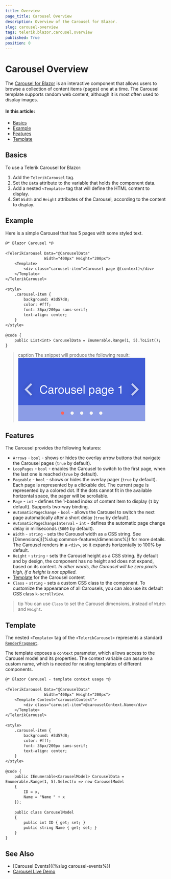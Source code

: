 ```yaml
---
title: Overview
page_title: Carousel Overview
description: Overview of the Carousel for Blazor.
slug: carousel-overview
tags: telerik,blazor,carousel,overview
published: True
position: 0
---
```


# Carousel Overview

The <a href = "https://www.telerik.com/blazor-ui/carousel" target="_blank">Carousel for Blazor</a> is an interactive component that allows users to browse a collection of content items (pages) one at a time. The Carousel template supports random web content, although it is most often used to display images.

#### In this article:
   * [Basics](#basics)
   * [Example](#example)
   * [Features](#features)
   * [Template](#template)

## Basics

To use a Telerik Carousel for Blazor:

1. Add the `TelerikCarousel` tag.
1. Set the `Data` attribute to the variable that holds the component data.
1. Add a nested `<Template>` tag that will define the HTML content to display.
1. Set `Width` and `Height` attributes of the Carousel, according to the content to display.

## Example

Here is a simple Carousel that has 5 pages with some styled text.

````CSHTML
@* Blazor Carousel *@

<TelerikCarousel Data="@CarouselData"
                 Width="400px" Height="200px">
    <Template>
        <div class="carousel-item">Carousel page @(context)</div>
    </Template>
</TelerikCarousel>

<style>
    .carousel-item {
        background: #3d57d8;
        color: #fff;
        font: 36px/200px sans-serif;
        text-align: center;
    }
</style>

@code {
    public List<int> CarouselData = Enumerable.Range(1, 5).ToList();
}
````
>caption The snippet will produce the following result:
![Carousel component](images/carousel-overview.png)

## Features

The Carousel provides the following features:

* `Arrows` - `bool` - shows or hides the overlay arrow buttons that navigate the Carousel pages (`true` by default).
* `LoopPages` - `bool` - enables the Carousel to switch to the first page, when the last one is reached (`true` by default).
* `Pageable` - `bool` - shows or hides the overlay pager (`true` by default). Each page is represented by a clickable dot. The current page is represented by a colored dot. If the dots cannot fit in the available horizontal space, the pager will be scrollable.
* `Page` - `int` - defines the 1-based index of content item to display (`1` by default). Supports two-way binding.
* `AutomaticPageChange` - `bool` - allows the Carousel to switch the next page automatically after a short delay (`true` by default).
* `AutomaticPageChangeInterval` - `int` - defines the automatic page change delay in milliseconds (`5000` by default).
* `Width` - `string` - sets the Carousel width as a CSS string. See [Dimensions]({%slug common-features/dimensions%}) for more details. The Carousel renders in a `<div>`, so it expands horizontally to 100% by default.
* `Height` - `string` - sets the Carousel height as a CSS string. By default and by design, the component has no height and does not expand, based on its content. *In other words, the Carousel will be zero pixels high, if a height is not applied.*
* [Template](#template) for the Carousel content
* `Class` - `string` - sets a custom CSS class to the component. To customize the appearance of all Carousels, you can also use its default CSS class `k-scrollview`.

>tip You can use `Class` to set the Carousel dimensions, instead of `Width` and `Height`.

## Template

The nested `<Template>` tag of the `<TelerikCarousel>` represents a standard [`RenderFragment`](https://docs.microsoft.com/en-us/aspnet/core/blazor/components/templated-components).

The template exposes a `context` parameter, which allows access to the Carousel model and its properties. The context variable can assume a custom name, which is needed for nesting templates of different components.

````CSHTML
@* Blazor Carousel - template context usage *@

<TelerikCarousel Data="@CarouselData"
                 Width="400px" Height="200px">
    <Template Context="carouselContext">
        <div class="carousel-item">@carouselContext.Name</div>
    </Template>
</TelerikCarousel>

<style>
    .carousel-item {
        background: #3d57d8;
        color: #fff;
        font: 36px/200px sans-serif;
        text-align: center;
    }
</style>

@code {
    public IEnumerable<CarouselModel> CarouselData = Enumerable.Range(1, 5).Select(x => new CarouselModel
    {
        ID = x,
        Name = "Name " + x
    });

    public class CarouselModel
    {
        public int ID { get; set; }
        public string Name { get; set; }
    }
}
````

## See Also

* [Carousel Events]({%slug carousel-events%})
* [Carousel Live Demo](https://demos.telerik.com/blazor-ui/carousel/overview)
